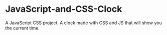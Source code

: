 # JavaScript-and-CSS-Clock
 A JavaScript CSS project. A clock made with CSS and JS that will show you the current time.
